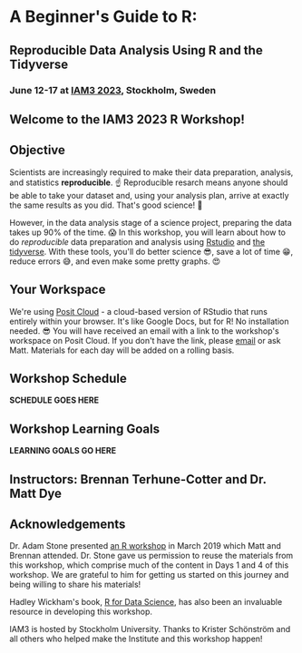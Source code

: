 # A Beginner's Guide to R:
## Reproducible Data Analysis Using R and the Tidyverse
### June 12-17 at [IAM3 2023](), Stockholm, Sweden

## Welcome to the IAM3 2023 R Workshop!

## Objective
Scientists are increasingly required to make their data preparation, analysis, and statistics **reproducible**. :point_up: Reproducible resarch means anyone should be able to take your dataset and, using your analysis plan, arrive at exactly the same results as you did. That's good science! :raised_hands:

However, in the data analysis stage of a science project, preparing the data takes up 90% of the time. :scream: In this workshop, you will learn about how to do *reproducible* data preparation and analysis using [Rstudio](http://www.rstudio.com) and [the tidyverse](http://www.tidyverse.org). With these tools, you'll do better science :sunglasses:, save a lot of time :grin:, reduce errors :sweat_smile:, and even make some pretty graphs. :heart_eyes:

## Your Workspace
We're using [Posit Cloud](https://posit.cloud/) - a cloud-based version of RStudio that runs entirely within your browser. It's like Google Docs, but for R! No installation needed. :sunglasses:
You will have received an email with a link to the workshop's workspace on Posit Cloud. If you don't have the link, please [email](mailto:mwddls@rit.edu) or ask Matt. Materials for each day will be added on a rolling basis. 


## Workshop Schedule
**SCHEDULE GOES HERE**


## Workshop Learning Goals
**LEARNING GOALS GO HERE**


## Instructors: Brennan Terhune-Cotter and Dr. Matt Dye

## Acknowledgements
Dr. Adam Stone presented [an R workshop](https://github.com/foundinblank/2019-ntid-data-workshop) in March 2019 which Matt and Brennan attended. Dr. Stone gave us permission to reuse the materials from this workshop, which comprise much of the content in Days 1 and 4 of this workshop. We are grateful to him for getting us started on this journey and being willing to share his materials!

Hadley Wickham's book, [R for Data Science](https://r4ds.hadley.nz/), has also been an invaluable resource in developing this workshop.

IAM3 is hosted by Stockholm University. Thanks to Krister Schönström and all others who helped make the Institute and this workshop happen!